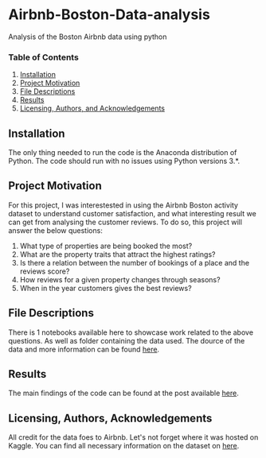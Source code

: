 # Airbnb-Boston-Data-analysis
Analysis of the Boston Airbnb data using python


### Table of Contents

1. [Installation](#installation)
2. [Project Motivation](#motivation)
3. [File Descriptions](#files)
4. [Results](#results)
5. [Licensing, Authors, and Acknowledgements](#licensing)

## Installation <a name="installation"></a>

The only thing needed to run the code is the Anaconda distribution of Python.  The code should run with no issues using Python versions 3.*.

## Project Motivation<a name="motivation"></a>

For this project, I was interestested in using the Airbnb Boston activity dataset to understand customer satisfaction, and what interesting result we can get from analysing the customer reviews.
To do so, this project will answer the below questions:

1. What type of properties are being booked the most?
2. What are the property traits that attract the highest ratings?
3. Is there a relation between the number of bookings of a place and the reviews score?  
4. How reviews for a given property changes through seasons?
5. When in the year customers gives the best reviews?


## File Descriptions <a name="files"></a>

There is 1 notebooks available here to showcase work related to the above questions.  As well as folder containing the data used. The dource of the data and more information can be found [here](https://www.kaggle.com/airbnb/boston?select=listings.csv).


## Results<a name="results"></a>

The main findings of the code can be found at the post available [here](#).

## Licensing, Authors, Acknowledgements<a name="licensing"></a>

All credit for the data foes to Airbnb. Let's not forget where it was hosted on Kaggle. You can find all necessary information on the dataset on [here](https://www.kaggle.com/airbnb/boston?select=listings.csv).

